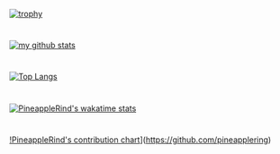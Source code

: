 [![trophy](https://github-profile-trophy.vercel.app/?username=pineapplerind&theme=onedark)](https://github.com/ryo-ma/github-profile-trophy)
# 
[![my github stats](https://github-readme-stats.vercel.app/api?username=pineapplerind&count_private=true&include_all_commits=true&theme=onedark)](https://github.com/pineapplerind)
# 
[![Top Langs](https://github-readme-stats.vercel.app/api/top-langs/?username=pineapplerind&show_icons=true&theme=onedark&layout=compact)](https://github.com/pineapplerind)
# 
[![PineappleRind's wakatime stats](https://github-readme-stats.vercel.app/api/wakatime?username=pineapplerind&theme=onedark&layout=compact)](https://github.com/pineapplerind)
#
[!PineappleRind's contribution chart](https://activity-graph.herokuapp.com/graph?username=pineapplerind&bg_color=000020&color=eeeeee&line=F87f5d&point=F8af9d&hide_border=true)](https://github.com/pineapplering)
